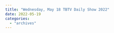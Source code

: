 ```yaml
---
title: "Wednesday, May 18 TBTV Daily Show 2022"
date: 2022-05-19
categories: 
  - "archives"
---
```



